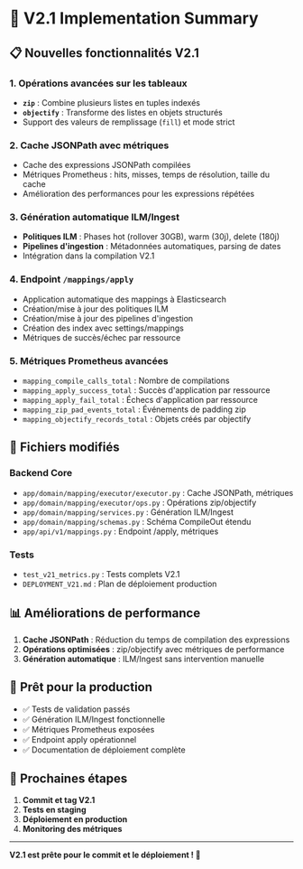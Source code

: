 # 🚀 V2.1 Implementation Summary

## 📋 **Nouvelles fonctionnalités V2.1**

### 1. **Opérations avancées sur les tableaux**
- **`zip`** : Combine plusieurs listes en tuples indexés
- **`objectify`** : Transforme des listes en objets structurés
- Support des valeurs de remplissage (`fill`) et mode strict

### 2. **Cache JSONPath avec métriques**
- Cache des expressions JSONPath compilées
- Métriques Prometheus : hits, misses, temps de résolution, taille du cache
- Amélioration des performances pour les expressions répétées

### 3. **Génération automatique ILM/Ingest**
- **Politiques ILM** : Phases hot (rollover 30GB), warm (30j), delete (180j)
- **Pipelines d'ingestion** : Métadonnées automatiques, parsing de dates
- Intégration dans la compilation V2.1

### 4. **Endpoint `/mappings/apply`**
- Application automatique des mappings à Elasticsearch
- Création/mise à jour des politiques ILM
- Création/mise à jour des pipelines d'ingestion
- Création des index avec settings/mappings
- Métriques de succès/échec par ressource

### 5. **Métriques Prometheus avancées**
- `mapping_compile_calls_total` : Nombre de compilations
- `mapping_apply_success_total` : Succès d'application par ressource
- `mapping_apply_fail_total` : Échecs d'application par ressource
- `mapping_zip_pad_events_total` : Événements de padding zip
- `mapping_objectify_records_total` : Objets créés par objectify

## 🔧 **Fichiers modifiés**

### Backend Core
- `app/domain/mapping/executor/executor.py` : Cache JSONPath, métriques
- `app/domain/mapping/executor/ops.py` : Opérations zip/objectify
- `app/domain/mapping/services.py` : Génération ILM/Ingest
- `app/domain/mapping/schemas.py` : Schéma CompileOut étendu
- `app/api/v1/mappings.py` : Endpoint /apply, métriques

### Tests
- `test_v21_metrics.py` : Tests complets V2.1
- `DEPLOYMENT_V21.md` : Plan de déploiement production

## 📊 **Améliorations de performance**

1. **Cache JSONPath** : Réduction du temps de compilation des expressions
2. **Opérations optimisées** : zip/objectify avec métriques de performance
3. **Génération automatique** : ILM/Ingest sans intervention manuelle

## 🎯 **Prêt pour la production**

- ✅ Tests de validation passés
- ✅ Génération ILM/Ingest fonctionnelle
- ✅ Métriques Prometheus exposées
- ✅ Endpoint apply opérationnel
- ✅ Documentation de déploiement complète

## 🚀 **Prochaines étapes**

1. **Commit et tag V2.1**
2. **Tests en staging**
3. **Déploiement en production**
4. **Monitoring des métriques**

---

**V2.1 est prête pour le commit et le déploiement ! 🎉**
